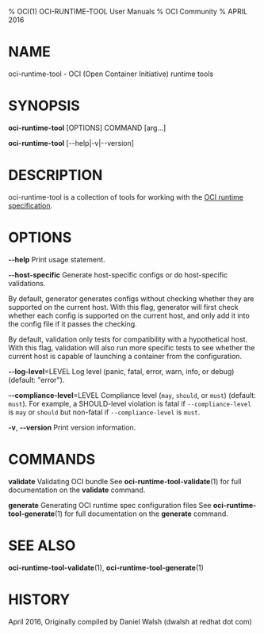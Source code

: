 % OCI(1) OCI-RUNTIME-TOOL User Manuals
% OCI Community
% APRIL 2016
# NAME
oci-runtime-tool \- OCI (Open Container Initiative) runtime tools

# SYNOPSIS
**oci-runtime-tool** [OPTIONS] COMMAND [arg...]

**oci-runtime-tool** [--help|-v|--version]

# DESCRIPTION
oci-runtime-tool is a collection of tools for working with the [OCI runtime specification](https://github.com/opencontainers/runtime-spec).


# OPTIONS
**--help**
  Print usage statement.

**--host-specific**
  Generate host-specific configs or do host-specific validations.

  By default, generator generates configs without checking whether they are
  supported on the current host. With this flag, generator will first check
  whether each config is supported on the current host, and only add it into
  the config file if it passes the checking.

  By default, validation only tests for compatibility with a hypothetical host.
  With this flag, validation will also run more specific tests to see whether
  the current host is capable of launching a container from the configuration.

**--log-level**=LEVEL
  Log level (panic, fatal, error, warn, info, or debug) (default: "error").

**--compliance-level**=LEVEL
  Compliance level (`may`, `should`, or `must`) (default: `must`).
  For example, a SHOULD-level violation is fatal if `--compliance-level` is `may` or `should` but non-fatal if `--compliance-level` is `must`.

**-v**, **--version**
  Print version information.

# COMMANDS
**validate**
  Validating OCI bundle
  See **oci-runtime-tool-validate**(1) for full documentation on the **validate** command.

**generate**
  Generating OCI runtime spec configuration files
  See **oci-runtime-tool-generate**(1) for full documentation on the **generate** command.

# SEE ALSO
**oci-runtime-tool-validate**(1), **oci-runtime-tool-generate**(1)

# HISTORY
April 2016, Originally compiled by Daniel Walsh (dwalsh at redhat dot com)
